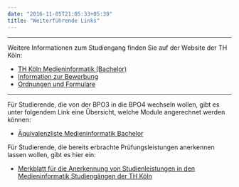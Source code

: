 ```yaml
---
date: "2016-11-05T21:05:33+05:30"
title: "Weiterführende Links"
---
```


---

Weitere Informationen zum Studiengang finden Sie auf der Website der TH Köln:

- [TH Köln Medieninformatik (Bachelor)](https://www.th-koeln.de/studium/medieninformatik-bachelor_2379.php)
- [Information zur Bewerbung](https://www.th-koeln.de/studium/medieninformatik-bachelor--bewerbung_3962.php)
- [Ordnungen und Formulare](https://www.th-koeln.de/studium/medieninformatik-bachelor--ordnungen-und-formulare_3963.php)

---

Für Studierende, die von der BPO3 in die BPO4 wechseln wollen, gibt es unter folgendem Link eine Übersicht, welche Module angerechnet werden können:

- [Äquivalenzliste Medieninformatik Bachelor](https://th-koeln.github.io/mi-2017/aequivalenzliste-bachelor/)

Für Studierende, die bereits erbrachte Prüfungsleistungen anerkennen lassen wollen, gibt es hier ein:
- [Merkblatt für die  Anerkennung von Studienleistungen in den Medieninformatik Studiengängen der TH Köln](/download/merkblatt-anerkennung-von-studienleistungen.pdf)
